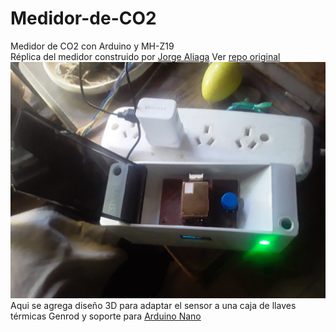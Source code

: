 # Medidor-de-CO2
Medidor de CO2 con Arduino y MH-Z19  
Réplica del medidor construido por [Jorge Aliaga](http://www.jorgealiaga.com.ar/?page_id=2864  )
Ver [repo original](https://github.com/jlaliaga/Medidor-de-CO2/releases/tag/V2)
![Imagen](/Imagenes/WhatsApp%20Image%202021-03-15%20at%2012.08.56.jpeg)
Aqui se agrega diseño 3D para adaptar el sensor a una caja de llaves térmicas Genrod y soporte para [Arduino Nano](https://www.thingiverse.com/thing:596400)



